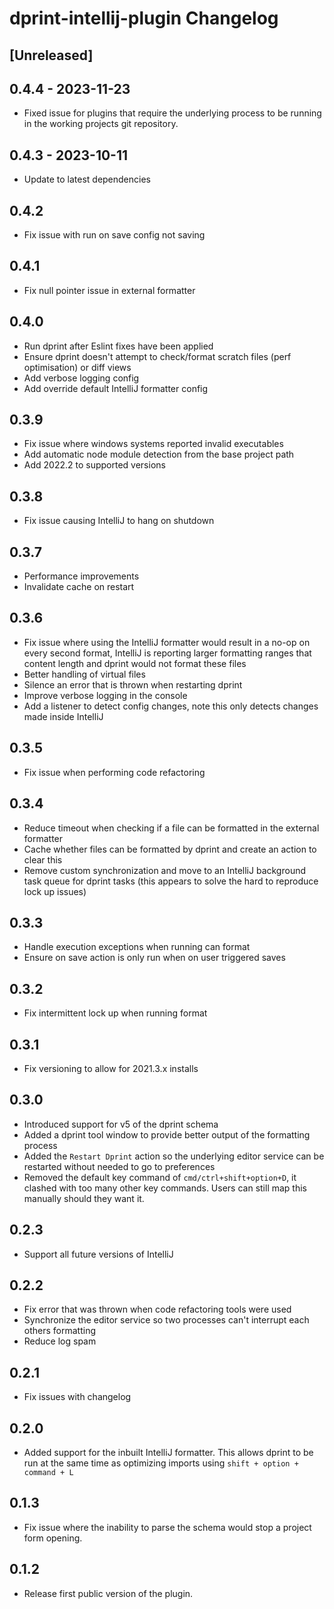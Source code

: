 <!-- Keep a Changelog guide -> https://keepachangelog.com -->

# dprint-intellij-plugin Changelog

## [Unreleased]

## 0.4.4 - 2023-11-23
- Fixed issue for plugins that require the underlying process to be running in the working projects git repository.

## 0.4.3 - 2023-10-11
- Update to latest dependencies

## 0.4.2
- Fix issue with run on save config not saving

## 0.4.1
- Fix null pointer issue in external formatter

## 0.4.0
- Run dprint after Eslint fixes have been applied
- Ensure dprint doesn't attempt to check/format scratch files (perf optimisation) or diff views
- Add verbose logging config
- Add override default IntelliJ formatter config

## 0.3.9
- Fix issue where windows systems reported invalid executables
- Add automatic node module detection from the base project path
- Add 2022.2 to supported versions

## 0.3.8
- Fix issue causing IntelliJ to hang on shutdown

## 0.3.7
- Performance improvements
- Invalidate cache on restart

## 0.3.6
- Fix issue where using the IntelliJ formatter would result in a no-op on every second format, IntelliJ is reporting larger formatting ranges that content length and dprint would not format these files
- Better handling of virtual files
- Silence an error that is thrown when restarting dprint
- Improve verbose logging in the console
- Add a listener to detect config changes, note this only detects changes made inside IntelliJ

## 0.3.5
- Fix issue when performing code refactoring

## 0.3.4
- Reduce timeout when checking if a file can be formatted in the external formatter
- Cache whether files can be formatted by dprint and create an action to clear this
- Remove custom synchronization and move to an IntelliJ background task queue for dprint tasks (this appears to solve the hard to reproduce lock up issues)

## 0.3.3
- Handle execution exceptions when running can format
- Ensure on save action is only run when on user triggered saves

## 0.3.2
- Fix intermittent lock up when running format

## 0.3.1
- Fix versioning to allow for 2021.3.x installs

## 0.3.0
- Introduced support for v5 of the dprint schema
- Added a dprint tool window to provide better output of the formatting process
- Added the `Restart Dprint` action so the underlying editor service can be restarted without needed to go to preferences
- Removed the default key command of `cmd/ctrl+shift+option+D`, it clashed with too many other key commands. Users can still map this manually should they want it.

## 0.2.3
- Support all future versions of IntelliJ

## 0.2.2
- Fix error that was thrown when code refactoring tools were used
- Synchronize the editor service so two processes can't interrupt each others formatting
- Reduce log spam

## 0.2.1
- Fix issues with changelog

## 0.2.0
- Added support for the inbuilt IntelliJ formatter. This allows dprint to be run at the same time as optimizing imports
  using `shift + option + command + L`

## 0.1.3
- Fix issue where the inability to parse the schema would stop a project form opening.

## 0.1.2
- Release first public version of the plugin.
